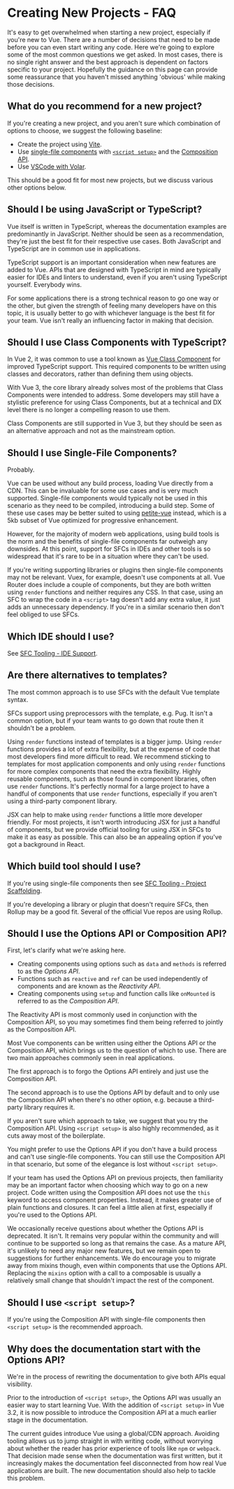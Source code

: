 # Creating New Projects - FAQ

It's easy to get overwhelmed when starting a new project, especially if you're new to Vue. There are a number of decisions that need to be made before you can even start writing any code. Here we're going to explore some of the most common questions we get asked. In most cases, there is no single right answer and the best approach is dependent on factors specific to your project. Hopefully the guidance on this page can provide some reassurance that you haven't missed anything 'obvious' while making those decisions.

## What do you recommend for a new project?

If you're creating a new project, and you aren't sure which combination of options to choose, we suggest the following baseline:

* Create the project using [Vite](/api/sfc-tooling.html#vite).
* Use [single-file components](/guide/single-file-component.html) with [`<script setup>`](/api/sfc-script-setup.html) and the [Composition API](/guide/composition-api-introduction.html).
* Use [VSCode with Volar](/api/sfc-tooling.html#ide-support).

This should be a good fit for most new projects, but we discuss various other options below.

## Should I be using JavaScript or TypeScript?

Vue itself is written in TypeScript, whereas the documentation examples are predominantly in JavaScript. Neither should be seen as a recommendation, they're just the best fit for their respective use cases. Both JavaScript and TypeScript are in common use in applications.

TypeScript support is an important consideration when new features are added to Vue. APIs that are designed with TypeScript in mind are typically easier for IDEs and linters to understand, even if you aren't using TypeScript yourself. Everybody wins.

For some applications there is a strong technical reason to go one way or the other, but given the strength of feeling many developers have on this topic, it is usually better to go with whichever language is the best fit for your team. Vue isn't really an influencing factor in making that decision.

## Should I use Class Components with TypeScript?

In Vue 2, it was common to use a tool known as [Vue Class Component](https://class-component.vuejs.org/) for improved TypeScript support. This required components to be written using classes and decorators, rather than defining them using objects.

With Vue 3, the core library already solves most of the problems that Class Components were intended to address. Some developers may still have a stylistic preference for using Class Components, but at a technical and DX level there is no longer a compelling reason to use them.

Class Components are still supported in Vue 3, but they should be seen as an alternative approach and not as the mainstream option.

## Should I use Single-File Components?

Probably.

Vue can be used without any build process, loading Vue directly from a CDN. This can be invaluable for some use cases and is very much supported. Single-file components would typically not be used in this scenario as they need to be compiled, introducing a build step. Some of these use cases may be better suited to using [petite-vue](https://github.com/vuejs/petite-vue) instead, which is a 5kb subset of Vue optimized for progressive enhancement.

However, for the majority of modern web applications, using build tools is the norm and the benefits of single-file components far outweigh any downsides. At this point, support for SFCs in IDEs and other tools is so widespread that it's rare to be in a situation where they can't be used.

If you're writing supporting libraries or plugins then single-file components may not be relevant. Vuex, for example, doesn't use components at all. Vue Router does include a couple of components, but they are both written using `render` functions and neither requires any CSS. In that case, using an SFC to wrap the code in a `<script>` tag doesn't add any extra value, it just adds an unnecessary dependency. If you're in a similar scenario then don't feel obliged to use SFCs.

## Which IDE should I use?

See [SFC Tooling - IDE Support](/api/sfc-tooling.html#ide-support).

## Are there alternatives to templates?

The most common approach is to use SFCs with the default Vue template syntax.

SFCs support using preprocessors with the template, e.g. Pug. It isn't a common option, but if your team wants to go down that route then it shouldn't be a problem.

Using `render` functions instead of templates is a bigger jump. Using `render` functions provides a lot of extra flexibility, but at the expense of code that most developers find more difficult to read. We recommend sticking to templates for most application components and only using `render` functions for more complex components that need the extra flexibility. Highly reusable components, such as those found in component libraries, often use `render` functions. It's perfectly normal for a large project to have a handful of components that use `render` functions, especially if you aren't using a third-party component library.

JSX can help to make using `render` functions a little more developer friendly. For most projects, it isn't worth introducing JSX for just a handful of components, but we provide official tooling for using JSX in SFCs to make it as easy as possible. This can also be an appealing option if you've got a background in React.

## Which build tool should I use?

If you're using single-file components then see [SFC Tooling - Project Scaffolding](/api/sfc-tooling.html#project-scaffolding).

If you're developing a library or plugin that doesn't require SFCs, then Rollup may be a good fit. Several of the official Vue repos are using Rollup.

## Should I use the Options API or Composition API?

First, let's clarify what we're asking here.

* Creating components using options such as `data` and `methods` is referred to as the *Options API*.
* Functions such as `reactive` and `ref` can be used independently of components and are known as the *Reactivity API*.
* Creating components using `setup` and function calls like `onMounted` is referred to as the *Composition API*.

The Reactivity API is most commonly used in conjunction with the Composition API, so you may sometimes find them being referred to jointly as the Composition API.

Most Vue components can be written using either the Options API or the Composition API, which brings us to the question of which to use. There are two main approaches commonly seen in real applications.

The first approach is to forgo the Options API entirely and just use the Composition API.

The second approach is to use the Options API by default and to only use the Composition API when there's no other option, e.g. because a third-party library requires it.

If you aren't sure which approach to take, we suggest that you try the Composition API. Using `<script setup>` is also highly recommended, as it cuts away most of the boilerplate.

You might prefer to use the Options API if you don't have a build process and can't use single-file components. You can still use the Composition API in that scenario, but some of the elegance is lost without `<script setup>`.

If your team has used the Options API on previous projects, then familiarity may be an important factor when choosing which way to go on a new project. Code written using the Composition API does not use the `this` keyword to access component properties. Instead, it makes greater use of plain functions and closures. It can feel a little alien at first, especially if you're used to the Options API.

We occasionally receive questions about whether the Options API is deprecated. It isn't. It remains very popular within the community and will continue to be supported so long as that remains the case. As a mature API, it's unlikely to need any major new features, but we remain open to suggestions for further enhancements. We do encourage you to migrate away from mixins though, even within components that use the Options API. Replacing the `mixins` option with a call to a composable is usually a relatively small change that shouldn't impact the rest of the component.

## Should I use `<script setup>`?

If you're using the Composition API with single-file components then `<script setup>` is the recommended approach.

## Why does the documentation start with the Options API?

We're in the process of rewriting the documentation to give both APIs equal visibility.

Prior to the introduction of `<script setup>`, the Options API was usually an easier way to start learning Vue. With the addition of `<script setup>` in Vue 3.2, it is now possible to introduce the Composition API at a much earlier stage in the documentation.

The current guides introduce Vue using a global/CDN approach. Avoiding tooling allows us to jump straight in with writing code, without worrying about whether the reader has prior experience of tools like `npm` or `webpack`. That decision made sense when the documentation was first written, but it increasingly makes the documentation feel disconnected from how real Vue applications are built. The new documentation should also help to tackle this problem.
